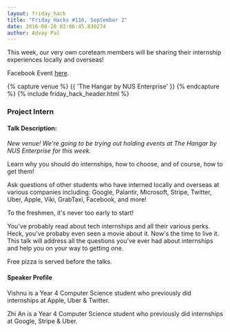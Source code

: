 ```yaml
---
layout: friday_hack
title: "Friday Hacks #116, September 2"
date: 2016-08-28 02:06:45.830274
author: Advay Pal
---
```


This week, our very own coreteam members will be sharing their internship experiences locally and overseas!

Facebook Event [here](https://www.facebook.com/events/635393133292290/).

{% capture venue %}
    {{ 'The Hangar by NUS Enterprise' }}
{% endcapture %}
{% include friday_hack_header.html %}


### Project Intern

#### Talk Description:

*New venue! We're going to be trying out holding events at The Hangar by NUS Enterprise for this week.*

Learn why you should do internships, how to choose, and of course, how to get them!

Ask questions of other students who have interned locally and overseas at various companies including: Google, Palantir, Microsoft, Stripe, Twitter, Uber, Apple, Viki, GrabTaxi, Facebook, and more!

To the freshmen, it's never too early to start!

You've probably read about tech internships and all their various perks. Heck, you've probaby even seen a movie about it. Now's the time to live it. This talk will address all the questions you've ever had about internships and help you on your way to getting one.

Free pizza is served before the talks.


#### Speaker Profile

Vishnu is a Year 4 Computer Science student who previously did internships at Apple, Uber & Twitter.

Zhi An is a Year 4 Computer Science student who previously did internships at Google, Stripe & Uber.

